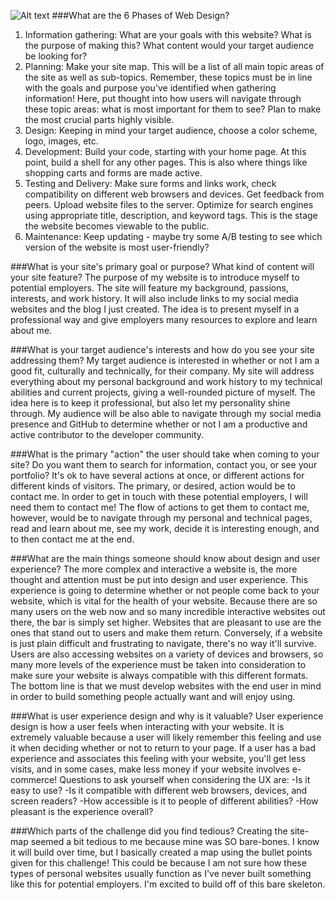 ![Alt text](/site-map.png)
###What are the 6 Phases of Web Design?
1. Information gathering: What are your goals with this website? What is the purpose of making this? What content would your target audience be looking for?
2. Planning: Make your site map. This will be a list of all main topic areas of the site as well as sub-topics. Remember, these topics must be in line with the goals and purpose you've identified when gathering information! Here, put thought into how users will navigate through these topic areas: what is most important for them to see? Plan to make the most crucial parts highly visible.
3. Design: Keeping in mind your target audience, choose a color scheme, logo, images, etc.
4. Development: Build your code, starting with your home page. At this point, build a shell for any other pages. This is also where things like shopping carts and forms are made active.
5. Testing and Delivery: Make sure forms and links work, check compatibility on different web browsers and devices. Get feedback from peers. Upload website files to the server. Optimize for search engines using appropriate title, description, and keyword tags. This is the stage the website becomes viewable to the public.
6. Maintenance: Keep updating - maybe try some A/B testing to see which version of the website is most user-friendly?

###What is your site's primary goal or purpose? What kind of content will your site feature?
The purpose of my website is to introduce myself to potential employers. The site will feature my background, passions, interests, and work history. It will also include links to my social media websites and the blog I just created. The idea is to present myself in a professional way and give employers many resources to explore and learn about me.

###What is your target audience's interests and how do you see your site addressing them?
My target audience is interested in whether or not I am a good fit, culturally and technically, for their company. My site will address everything about my personal background and work history to my technical abilities and current projects, giving a well-rounded picture of myself. The idea here is to keep it professional, but also let my personality shine through. My audience will be also able to navigate through my social media presence and GitHub to determine whether or not I am a productive and active contributor to the developer community.

###What is the primary "action" the user should take when coming to your site? Do you want them to search for information, contact you, or see your portfolio? It's ok to have several actions at once, or different actions for different kinds of visitors.
The primary, or desired, action would be to contact me. In order to get in touch with these potential employers, I will need them to contact me! The flow of actions to get them to contact me, however, would be to navigate through my personal and technical pages, read and learn about me, see my work, decide it is interesting enough, and to then contact me at the end.

###What are the main things someone should know about design and user experience?
The more complex and interactive a website is, the more thought and attention must be put into design and user experience. This experience is going to determine whether or not people come back to your website, which is vital for the health of your website. Because there are so many users on the web now and so many incredible interactive websites out there, the bar is simply set higher. Websites that are pleasant to use are the ones that stand out to users and make them return. Conversely, if a website is just plain difficult and frustrating to navigate, there's no way it'll survive. Users are also accessing websites on a variety of devices and browsers, so many more levels of the experience must be taken into consideration to make sure your website is always compatible with this different formats. The bottom line is that we must develop websites with the end user in mind in order to build something people actually want and will enjoy using.

###What is user experience design and why is it valuable?
User experience design is how a user feels when interacting with your website. It is extremely valuable because a user will likely remember this feeling and use it when deciding whether or not to return to your page. If a user has a bad experience and associates this feeling with  your website, you'll get less visits, and in some cases, make less money if your website involves e-commerce! Questions to ask yourself when considering the UX are:
-Is it easy to use?
-Is it compatible with different web browsers, devices, and screen readers?
-How accessible is it to people of different abilities?
-How pleasant is the experience overall?

###Which parts of the challenge did you find tedious?
Creating the site-map seemed a bit tedious to me because mine was SO bare-bones. I know it will build over time, but I basically created a map using the bullet points given for this challenge! This could be because I am not sure how these types of personal websites usually function as I've never built something like this for potential employers. I'm excited to build off of this bare skeleton.